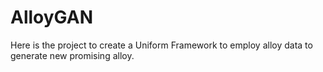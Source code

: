 # AlloyGAN
Here is the project to create a Uniform Framework to employ alloy data to generate new promising alloy.

